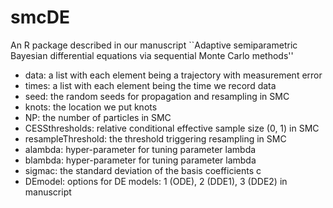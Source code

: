 # smcDE
An R package described in our manuscript ``Adaptive semiparametric Bayesian differential equations via sequential Monte Carlo methods''

- data: a list with each element being a trajectory with measurement error
- times: a list with each element being the time we record data
- seed: the random seeds for propagation and resampling in SMC
- knots: the location we put knots
- NP: the number of particles in SMC
- CESSthresholds: relative conditional effective sample size (0, 1) in SMC
- resampleThreshold: the threshold triggering resampling in SMC
- alambda: hyper-parameter for tuning parameter lambda
- blambda: hyper-parameter for tuning parameter lambda
- sigmac: the standard deviation of the basis coefficients c
- DEmodel: options for DE models: 1 (ODE), 2 (DDE1), 3 (DDE2) in manuscript